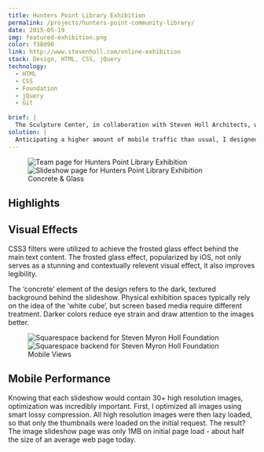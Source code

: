 ```yaml
---
title: Hunters Point Library Exhibition
permalink: /projects/hunters-point-community-library/
date: 2015-05-19
img: featured-exhibition.png
color: f38d90
link: http://www.stevenholl.com/online-exhibition
stack: Design, HTML, CSS, jQuery
technology:
  - HTML
  - CSS
  - Foundation
  - jQuery
  - Git
  
brief: | 
  The Sculpture Center, in collaboration with Steven Holl Architects, was hosting an exhibition chronicling the design process for the new Hunters Point Community Library. As physical exhibition space was limited, the client decided that they wanted an accompanying digital exhibition to supplement the physical exhibition.
solution: |
  Anticipating a higher amount of mobile traffic than usual, I designed a minimalist static site that prioritized performance. The design I came up with was based around the idea of on concrete and glass - two key materials in Steven Holl’s buildings.
---
```

<figure class="projects__image-wrapper row row--full" style="background-color: #{{ page.color }}">
  <div class="projects__col--half">
    <img class="projects__image" src="{{ site.imgurl }}exhibition-interior.png" alt="Team page for Hunters Point Library Exhibition">
  </div>
  <div class="projects__col--half">
    <img class="projects__image" src="{{ site.imgurl }}slider.png" alt="Slideshow page for Hunters Point Library Exhibition">
  </div>
  <figcaption class="projects__caption">
  Concrete & Glass
  </figcaption>
</figure>

<div class="row">
  <section class="text-block">
    <h2>Highlights</h2>
    <h2 class="subheading">Visual Effects</h2>
    <p>CSS3 filters were utilized to achieve the frosted glass effect behind the main text content. The frosted glass effect, popularized by iOS, not only serves as a stunning and contextually relevent visual effect, it also improves legibility.</p>
    <p>The ‘concrete’ element of the design refers to the dark, textured background behind the slideshow. Physical exhibition spaces typically rely on the idea of the ‘white cube’, but screen based media require different treatment. Darker colors reduce eye strain and draw attention to the images better.</p>
  </section>
</div>

<figure class="projects__image-wrapper row row--full" style="background-color: #{{ page.color }}">
    <div class="projects__col--half">
      <img class="projects__image" src="{{ site.imgurl }}exhibition-mobile-interior2.png" alt="Squarespace backend for Steven Myron Holl Foundation">
    </div>
    <div class="projects__col--half">
      <img class="projects__image" src="{{ site.imgurl }}exhibition-mobile.png" alt="Squarespace backend for Steven Myron Holl Foundation">
    </div>
  <figcaption class="projects__caption">
  Mobile Views
  </figcaption>
</figure>

<div class="row">
  <section class="text-block">
    <h2 class="subheading">Mobile Performance</h2>
    <p>Knowing that each slideshow would contain 30+ high resolution images, optimization was incredibly important. First, I optimized all images using smart lossy compression. All high resolution images were then lazy loaded, so that only the thumbnails were loaded on the initial request. The result? The image slideshow page was only 1MB on initial page load - about half the size of an average web page today.</p>
  </section>
</div>
